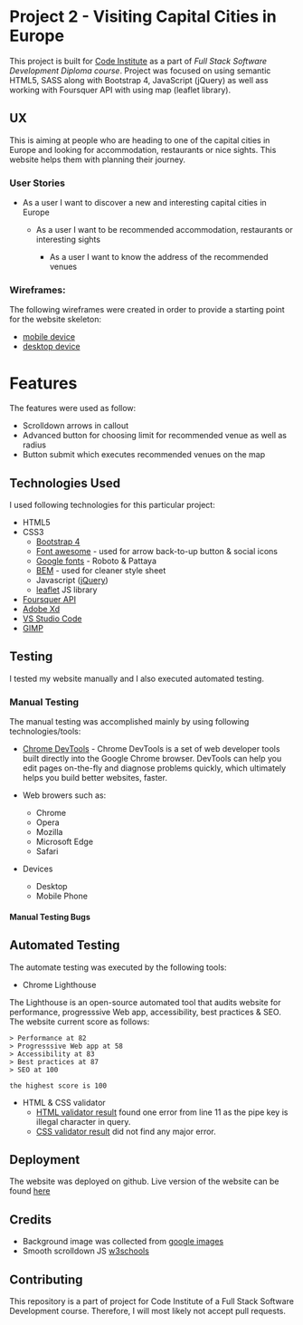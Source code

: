 # Project 2 - Visiting Capital Cities in Europe
This project is built for [Code Institute](https://codeinstitute.net/) as a part of _Full Stack Software Development Diploma course_. Project was focused on using semantic HTML5, SASS along with Bootstrap 4, JavaScript (jQuery) as well ass working with Foursquer API with using map (leaflet library).

## UX
This is aiming at people who are heading to one of the capital cities in Europe and looking for accommodation, restaurants or nice sights. This website helps them with planning their journey.

### User Stories

* As a user I want to discover a new and interesting capital cities in Europe

  * As a user I want to be recommended accommodation, restaurants or interesting sights

      * As a user I want to know the address of the recommended venues

### Wireframes:  
The following wireframes were created in order to provide a starting point for the website skeleton:

* [mobile device](wireframes/desktop.png)
* [desktop device](wireframes/mobile.png)

# Features
The features were used as follow:
* Scrolldown arrows in callout
* Advanced button for choosing limit for recommended venue as well as radius
* Button submit which executes recommended venues on the map

## Technologies Used
I used following technologies for this particular project:
* HTML5
* CSS3
  * [Bootstrap 4](https://getbootstrap.com/)
  * [Font awesome](https://fontawesome.com/) - used for arrow back-to-up button & social icons
  * [Google fonts](https://fonts.google.com/) - Roboto & Pattaya
  * [BEM](http://getbem.com/) - used for cleaner style sheet
  * Javascript ([jQuery](https://jquery.com/))
  * [leaflet](https://leafletjs.com/) JS library
* [Foursquer API](https://developer.foursquare.com/)
* [Adobe Xd](https://www.adobe.com/cz/products/xd.html)
* [VS Studio Code](https://visualstudio.microsoft.com/cs/?rr=https%3A%2F%2Fwww.google.ie%2F)
* [GIMP](https://www.gimp.org/)

## Testing

I tested my website manually and I also executed automated testing.

### Manual Testing

The manual testing was accomplished mainly by using following technologies/tools:

* [Chrome DevTools](https://developers.google.com/web/tools/chrome-devtools/) - Chrome DevTools is a set of web developer tools built directly into the Google Chrome browser. DevTools can help you edit pages on-the-fly and diagnose problems quickly, which ultimately helps you build better websites, faster.

* Web browers such as:
  * Chrome
  * Opera
  * Mozilla
  * Microsoft Edge
  * Safari

* Devices
  * Desktop
  * Mobile Phone

#### Manual Testing Bugs

## Automated Testing
The automate testing was executed by the following tools:

* Chrome Lighthouse

The Lighthouse is an open-source automated tool that audits website for performance, progresssive Web app, accessibility, best practices & SEO. The website current score as follows:

```
> Performance at 82
> Progresssive Web app at 58
> Accessibility at 83
> Best practices at 87
> SEO at 100

the highest score is 100
```

* HTML & CSS validator
  * [HTML validator result](https://validator.w3.org) found one error from line 11 as the pipe key is illegal character in query.
  * [CSS validator result](https://codebeautify.org/cssvalidate) did not find any major error.

## Deployment
The website was deployed on github.
Live version of the website can be found [here]()

## Credits
* Background image was collected from [google images](www.google.com)
* Smooth scrolldown JS [w3schools](https://www.w3schools.com/howto/howto_css_smooth_scroll.asp#section1)

## Contributing
This repository is a part of project for Code Institute of a Full Stack Software Development course. Therefore, I will most likely not accept pull requests.